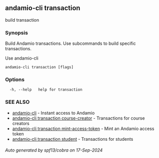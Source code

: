 ## andamio-cli transaction

build transaction

### Synopsis

Build Andamio transactions. Use subcommands to build specific transactions.

Use andamio-cli
  

```
andamio-cli transaction [flags]
```

### Options

```
  -h, --help   help for transaction
```

### SEE ALSO

* [andamio-cli](andamio-cli.md)	 - Instant access to Andamio
* [andamio-cli transaction course-creator](andamio-cli_transaction_course-creator.md)	 - Transactions for course creators
* [andamio-cli transaction mint-access-token](andamio-cli_transaction_mint-access-token.md)	 - Mint an Andamio access token
* [andamio-cli transaction student](andamio-cli_transaction_student.md)	 - Transactions for students

###### Auto generated by spf13/cobra on 17-Sep-2024
